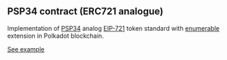 ## PSP34 contract (ERC721 analogue)

Implementation of [PSP34](https://github.com/w3f/PSPs/blob/master/PSPs/psp-34.md) analog [EIP-721](https://eips.ethereum.org/EIPS/eip-721) token standard with [enumerable](https://github.com/OpenZeppelin/openzeppelin-contracts/blob/master/contracts/token/ERC721/extensions/ERC721Enumerable.sol) extension in Polkadot blockchain.

[See example](https://supercolony-net.github.io/openbrush-contracts/smart-contracts/psp34/extensions/metadata)
